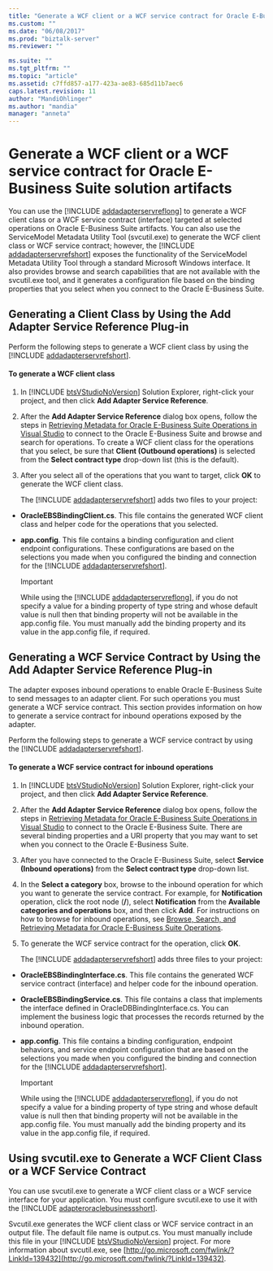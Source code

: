 ```yaml
---
title: "Generate a WCF client or a WCF service contract for Oracle E-Business Suite solution artifacts | Microsoft Docs"
ms.custom: ""
ms.date: "06/08/2017"
ms.prod: "biztalk-server"
ms.reviewer: ""

ms.suite: ""
ms.tgt_pltfrm: ""
ms.topic: "article"
ms.assetid: c7ffd857-a177-423a-ae83-685d11b7aec6
caps.latest.revision: 11
author: "MandiOhlinger"
ms.author: "mandia"
manager: "anneta"
---
```

# Generate a WCF client or a WCF service contract for Oracle E-Business Suite solution artifacts
You can use the [!INCLUDE [addadapterservreflong](../../includes/addadapterservreflong-md.md)] to generate a WCF client class or a WCF service contract (interface) targeted at selected operations on Oracle E-Business Suite artifacts. You can also use the ServiceModel Metadata Utility Tool (svcutil.exe) to generate the WCF client class or WCF service contract; however, the [!INCLUDE [addadapterservrefshort](../../includes/addadapterservrefshort-md.md)] exposes the functionality of the ServiceModel Metadata Utility Tool through a standard Microsoft Windows interface. It also provides browse and search capabilities that are not available with the svcutil.exe tool, and it generates a configuration file based on the binding properties that you select when you connect to the Oracle E-Business Suite.  
  
## Generating a Client Class by Using the Add Adapter Service Reference Plug-in  
 Perform the following steps to generate a WCF client class by using the [!INCLUDE [addadapterservrefshort](../../includes/addadapterservrefshort-md.md)].  
  
#### To generate a WCF client class  
  
1. In [!INCLUDE [btsVStudioNoVersion](../../includes/btsvstudionoversion-md.md)] Solution Explorer, right-click your project, and then click <strong>Add Adapter Service Reference</strong>.  
  
2. After the **Add Adapter Service Reference** dialog box opens, follow the steps in [Retrieving Metadata for Oracle E-Business Suite Operations in Visual Studio](../../adapters-and-accelerators/adapter-oracle-ebs/get-metadata-for-oracle-e-business-suite-operations-in-visual-studio.md) to connect to the Oracle E-Business Suite and browse and search for operations. To create a WCF client class for the operations that you select, be sure that **Client (Outbound operations)** is selected from the **Select contract type** drop-down list (this is the default).  
  
3. After you select all of the operations that you want to target, click **OK** to generate the WCF client class.  
  
   The [!INCLUDE [addadapterservrefshort](../../includes/addadapterservrefshort-md.md)] adds two files to your project:  
  
- **OracleEBSBindingClient.cs**. This file contains the generated WCF client class and helper code for the operations that you selected.  
  
- <strong>app.config</strong>. This file contains a binding configuration and client endpoint configurations. These configurations are based on the selections you made when you configured the binding and connection for the [!INCLUDE [addadapterservrefshort](../../includes/addadapterservrefshort-md.md)].  
  
  > [!IMPORTANT]
  >  While using the [!INCLUDE [addadapterservreflong](../../includes/addadapterservreflong-md.md)], if you do not specify a value for a binding property of type string and whose default value is null then that binding property will not be available in the app.config file. You must manually add the binding property and its value in the app.config file, if required.  
  
## Generating a WCF Service Contract by Using the Add Adapter Service Reference Plug-in  
 The adapter exposes inbound operations to enable Oracle E-Business Suite to send messages to an adapter client. For such operations you must generate a WCF service contract. This section provides information on how to generate a service contract for inbound operations exposed by the adapter.  
  
 Perform the following steps to generate a WCF service contract by using the [!INCLUDE [addadapterservrefshort](../../includes/addadapterservrefshort-md.md)].  
  
#### To generate a WCF service contract for inbound operations  
  
1. In [!INCLUDE [btsVStudioNoVersion](../../includes/btsvstudionoversion-md.md)] Solution Explorer, right-click your project, and then click <strong>Add Adapter Service Reference</strong>.  
  
2. After the **Add Adapter Service Reference** dialog box opens, follow the steps in [Retrieving Metadata for Oracle E-Business Suite Operations in Visual Studio](../../adapters-and-accelerators/adapter-oracle-ebs/get-metadata-for-oracle-e-business-suite-operations-in-visual-studio.md) to connect to the Oracle E-Business Suite. There are several binding properties and a URI property that you may want to set when you connect to the Oracle E-Business Suite.  
  
3. After you have connected to the Oracle E-Business Suite, select **Service (Inbound operations)** from the **Select contract type** drop-down list.  
  
4. In the **Select a category** box, browse to the inbound operation for which you want to generate the service contract. For example, for **Notification** operation, click the root node (**/**), select **Notification** from the **Available categories and operations** box, and then click **Add**. For instructions on how to browse for inbound operations, see [Browse, Search, and Retrieving Metadata for Oracle E-Business Suite Operations](../../adapters-and-accelerators/adapter-oracle-ebs/browse-search-and-get-metadata-for-oracle-e-business-suite-operations.md).  
  
5. To generate the WCF service contract for the operation, click **OK**.  
  
   The [!INCLUDE [addadapterservrefshort](../../includes/addadapterservrefshort-md.md)] adds three files to your project:  
  
- **OracleEBSBindingInterface.cs**. This file contains the generated WCF service contract (interface) and helper code for the inbound operation.  
  
- **OracleEBSBindingService.cs**. This file contains a class that implements the interface defined in OracleDBBindingInterface.cs. You can implement the business logic that processes the records returned by the inbound operation.  
  
- <strong>app.config</strong>. This file contains a binding configuration, endpoint behaviors, and service endpoint configuration that are based on the selections you made when you configured the binding and connection for the [!INCLUDE [addadapterservrefshort](../../includes/addadapterservrefshort-md.md)].  
  
  > [!IMPORTANT]
  >  While using the [!INCLUDE [addadapterservreflong](../../includes/addadapterservreflong-md.md)], if you do not specify a value for a binding property of type string and whose default value is null then that binding property will not be available in the app.config file. You must manually add the binding property and its value in the app.config file, if required.  
  
## Using svcutil.exe to Generate a WCF Client Class or a WCF Service Contract  
 You can use svcutil.exe to generate a WCF client class or a WCF service interface for your application. You must configure svcutil.exe to use it with the [!INCLUDE [adapteroraclebusinessshort](../../includes/adapteroraclebusinessshort-md.md)].  
  
 Svcutil.exe generates the WCF client class or WCF service contract in an output file. The default file name is output.cs. You must manually include this file in your [!INCLUDE [btsVStudioNoVersion](../../includes/btsvstudionoversion-md.md)] project. For more information about svcutil.exe, see [http://go.microsoft.com/fwlink/?LinkId=139432](http://go.microsoft.com/fwlink/?LinkId=139432).